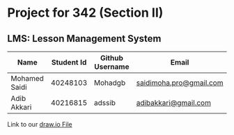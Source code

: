 # Project for 342 (Section II)

## LMS: Lesson Management System
| Name | Student Id| Github Username| Email |  
| ------------- | ------------- | ------------- | ------------- | 
| Mohamed Saidi | 40248103  | Mohadgb | saidimoha.pro@gmail.com | 
| Adib Akkari   | 40216815  | adssib | adibakkari@gmail.com  | 



Link to our [draw.io File](https://app.diagrams.net/#G1xnho1DK1o_x2cwXJxpKBU8q2oU09bUve#%7B%22pageId%22%3A%22W7YmSZVHcU25yxVrX-4O%22%7D)

